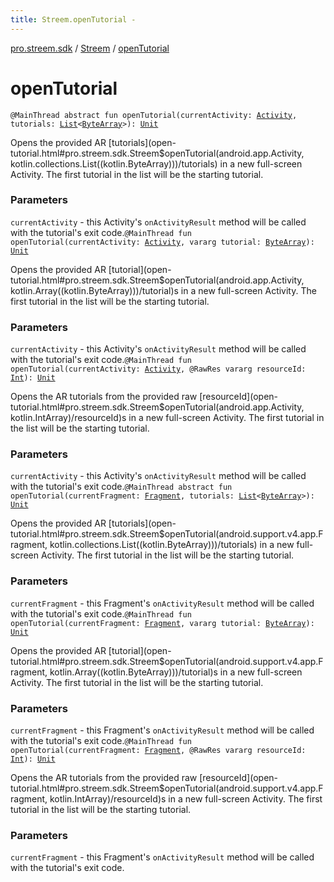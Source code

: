 ```yaml
---
title: Streem.openTutorial - 
---
```


[pro.streem.sdk](../index.html) / [Streem](index.html) / [openTutorial](./open-tutorial.html)

# openTutorial

`@MainThread abstract fun openTutorial(currentActivity: `[`Activity`](https://developer.android.com/reference/android/app/Activity.html)`, tutorials: `[`List`](https://kotlinlang.org/api/latest/jvm/stdlib/kotlin.collections/-list/index.html)`<`[`ByteArray`](https://kotlinlang.org/api/latest/jvm/stdlib/kotlin/-byte-array/index.html)`>): `[`Unit`](https://kotlinlang.org/api/latest/jvm/stdlib/kotlin/-unit/index.html)

Opens the provided AR [tutorials](open-tutorial.html#pro.streem.sdk.Streem$openTutorial(android.app.Activity, kotlin.collections.List((kotlin.ByteArray)))/tutorials) in a new full-screen Activity. The first tutorial in the
list will be the starting tutorial.

### Parameters

`currentActivity` - this Activity's `onActivityResult` method will be called with the
tutorial's exit code.`@MainThread fun openTutorial(currentActivity: `[`Activity`](https://developer.android.com/reference/android/app/Activity.html)`, vararg tutorial: `[`ByteArray`](https://kotlinlang.org/api/latest/jvm/stdlib/kotlin/-byte-array/index.html)`): `[`Unit`](https://kotlinlang.org/api/latest/jvm/stdlib/kotlin/-unit/index.html)

Opens the provided AR [tutorial](open-tutorial.html#pro.streem.sdk.Streem$openTutorial(android.app.Activity, kotlin.Array((kotlin.ByteArray)))/tutorial)s in a new full-screen Activity. The first tutorial in the
list will be the starting tutorial.

### Parameters

`currentActivity` - this Activity's `onActivityResult` method will be called with the
tutorial's exit code.`@MainThread fun openTutorial(currentActivity: `[`Activity`](https://developer.android.com/reference/android/app/Activity.html)`, @RawRes vararg resourceId: `[`Int`](https://kotlinlang.org/api/latest/jvm/stdlib/kotlin/-int/index.html)`): `[`Unit`](https://kotlinlang.org/api/latest/jvm/stdlib/kotlin/-unit/index.html)

Opens the AR tutorials from the provided raw [resourceId](open-tutorial.html#pro.streem.sdk.Streem$openTutorial(android.app.Activity, kotlin.IntArray)/resourceId)s in a new full-screen Activity. The
first tutorial in the list will be the starting tutorial.

### Parameters

`currentActivity` - this Activity's `onActivityResult` method will be called with the
tutorial's exit code.`@MainThread abstract fun openTutorial(currentFragment: `[`Fragment`](https://developer.android.com/reference/android/support/v4/app/Fragment.html)`, tutorials: `[`List`](https://kotlinlang.org/api/latest/jvm/stdlib/kotlin.collections/-list/index.html)`<`[`ByteArray`](https://kotlinlang.org/api/latest/jvm/stdlib/kotlin/-byte-array/index.html)`>): `[`Unit`](https://kotlinlang.org/api/latest/jvm/stdlib/kotlin/-unit/index.html)

Opens the provided AR [tutorials](open-tutorial.html#pro.streem.sdk.Streem$openTutorial(android.support.v4.app.Fragment, kotlin.collections.List((kotlin.ByteArray)))/tutorials) in a new full-screen Activity. The first tutorial in the
list will be the starting tutorial.

### Parameters

`currentFragment` - this Fragment's `onActivityResult` method will be called with the
tutorial's exit code.`@MainThread fun openTutorial(currentFragment: `[`Fragment`](https://developer.android.com/reference/android/support/v4/app/Fragment.html)`, vararg tutorial: `[`ByteArray`](https://kotlinlang.org/api/latest/jvm/stdlib/kotlin/-byte-array/index.html)`): `[`Unit`](https://kotlinlang.org/api/latest/jvm/stdlib/kotlin/-unit/index.html)

Opens the provided AR [tutorial](open-tutorial.html#pro.streem.sdk.Streem$openTutorial(android.support.v4.app.Fragment, kotlin.Array((kotlin.ByteArray)))/tutorial)s in a new full-screen Activity. The first tutorial in the
list will be the starting tutorial.

### Parameters

`currentFragment` - this Fragment's `onActivityResult` method will be called with the
tutorial's exit code.`@MainThread fun openTutorial(currentFragment: `[`Fragment`](https://developer.android.com/reference/android/support/v4/app/Fragment.html)`, @RawRes vararg resourceId: `[`Int`](https://kotlinlang.org/api/latest/jvm/stdlib/kotlin/-int/index.html)`): `[`Unit`](https://kotlinlang.org/api/latest/jvm/stdlib/kotlin/-unit/index.html)

Opens the AR tutorials from the provided raw [resourceId](open-tutorial.html#pro.streem.sdk.Streem$openTutorial(android.support.v4.app.Fragment, kotlin.IntArray)/resourceId)s in a new full-screen Activity. The
first tutorial in the list will be the starting tutorial.

### Parameters

`currentFragment` - this Fragment's `onActivityResult` method will be called with the
tutorial's exit code.